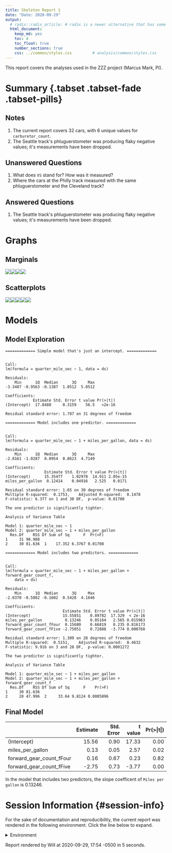 ```yaml
---
title: Skeleton Report 1
date: "Date: 2020-09-29"
output:
  # radix::radix_article: # radix is a newer alternative that has some advantages over `html_document`.
  html_document:
    keep_md: yes
    toc: 4
    toc_float: true
    number_sections: true
    css: ../common/styles.css         # analysis/common/styles.css
---
```


This report covers the analyses used in the ZZZ project (Marcus Mark, PI).

<!--  Set the working directory to the repository's base directory; this assumes the report is nested inside of two directories.-->


<!-- Set the report-wide options, and point to the external code file. -->


<!-- Load 'sourced' R files.  Suppress the output when loading sources. -->


<!-- Load packages, or at least verify they're available on the local machine.  Suppress the output when loading packages. -->


<!-- Load any global functions and variables declared in the R file.  Suppress the output. -->


<!-- Declare any global functions specific to a Rmd output.  Suppress the output. -->


<!-- Load the datasets.   -->


<!-- Tweak the datasets.   -->


Summary {.tabset .tabset-fade .tabset-pills}
===========================================================================

Notes
---------------------------------------------------------------------------

1. The current report covers 32 cars, with 6 unique values for `carburetor_count`.
1. The Seattle track's phluguerstometer was producing flaky negative values; it's measurements have been dropped.


Unanswered Questions
---------------------------------------------------------------------------

1. What does `VS` stand for?  How was it measured?
1. Where the cars at the Philly track measured with the same phluguerstometer and the Cleveland track?


Answered Questions
---------------------------------------------------------------------------

1. The Seattle track's phluguerstometer was producing flaky negative values; it's measurements have been dropped.


Graphs
===========================================================================


Marginals
---------------------------------------------------------------------------

![](figure-png/marginals-1.png)<!-- -->![](figure-png/marginals-2.png)<!-- -->![](figure-png/marginals-3.png)<!-- -->![](figure-png/marginals-4.png)<!-- -->


Scatterplots
---------------------------------------------------------------------------

![](figure-png/scatterplots-1.png)<!-- -->![](figure-png/scatterplots-2.png)<!-- -->![](figure-png/scatterplots-3.png)<!-- -->![](figure-png/scatterplots-4.png)<!-- -->![](figure-png/scatterplots-5.png)<!-- -->


Models
===========================================================================

Model Exploration
---------------------------------------------------------------------------

```
============= Simple model that's just an intercept. =============
```

```

Call:
lm(formula = quarter_mile_sec ~ 1, data = ds)

Residuals:
    Min      1Q  Median      3Q     Max 
-3.3487 -0.9563 -0.1387  1.0512  5.0512 

Coefficients:
            Estimate Std. Error t value Pr(>|t|)
(Intercept)  17.8488     0.3159    56.5   <2e-16

Residual standard error: 1.787 on 31 degrees of freedom
```

```
============= Model includes one predictor. =============
```

```

Call:
lm(formula = quarter_mile_sec ~ 1 + miles_per_gallon, data = ds)

Residuals:
    Min      1Q  Median      3Q     Max 
-2.8161 -1.0287  0.0954  0.8623  4.7149 

Coefficients:
                 Estimate Std. Error t value Pr(>|t|)
(Intercept)      15.35477    1.02978  14.911 2.05e-15
miles_per_gallon  0.12414    0.04916   2.525   0.0171

Residual standard error: 1.65 on 30 degrees of freedom
Multiple R-squared:  0.1753,	Adjusted R-squared:  0.1478 
F-statistic: 6.377 on 1 and 30 DF,  p-value: 0.01708
```

```
The one predictor is significantly tighter.
```

```
Analysis of Variance Table

Model 1: quarter_mile_sec ~ 1
Model 2: quarter_mile_sec ~ 1 + miles_per_gallon
  Res.Df    RSS Df Sum of Sq      F  Pr(>F)
1     31 98.988                            
2     30 81.636  1    17.352 6.3767 0.01708
```

```
============= Model includes two predictors. =============
```

```

Call:
lm(formula = quarter_mile_sec ~ 1 + miles_per_gallon + forward_gear_count_f, 
    data = ds)

Residuals:
    Min      1Q  Median      3Q     Max 
-2.0370 -0.5882 -0.1602  0.5428  4.1646 

Coefficients:
                         Estimate Std. Error t value Pr(>|t|)
(Intercept)              15.55851    0.89782  17.329  < 2e-16
miles_per_gallon          0.13246    0.05164   2.565 0.015963
forward_gear_count_fFour  0.15680    0.66819   0.235 0.816173
forward_gear_count_fFive -2.75051    0.72888  -3.774 0.000768

Residual standard error: 1.309 on 28 degrees of freedom
Multiple R-squared:  0.5151,	Adjusted R-squared:  0.4632 
F-statistic: 9.916 on 3 and 28 DF,  p-value: 0.0001272
```

```
The two predictor is significantly tighter.
```

```
Analysis of Variance Table

Model 1: quarter_mile_sec ~ 1 + miles_per_gallon
Model 2: quarter_mile_sec ~ 1 + miles_per_gallon + forward_gear_count_f
  Res.Df    RSS Df Sum of Sq      F    Pr(>F)
1     30 81.636                              
2     28 47.996  2     33.64 9.8124 0.0005896
```


Final Model
---------------------------------------------------------------------------


|                         | Estimate| Std. Error| t value| Pr(>&#124;t&#124;)|
|:------------------------|--------:|----------:|-------:|------------------:|
|(Intercept)              |    15.56|       0.90|   17.33|               0.00|
|miles_per_gallon         |     0.13|       0.05|    2.57|               0.02|
|forward_gear_count_fFour |     0.16|       0.67|    0.23|               0.82|
|forward_gear_count_fFive |    -2.75|       0.73|   -3.77|               0.00|

In the model that includes two predictors, the slope coefficent of `Miles per gallon` is 0.13246.


Session Information {#session-info}
===========================================================================

For the sake of documentation and reproducibility, the current report was rendered in the following environment.  Click the line below to expand.

<details>
  <summary>Environment <span class="glyphicon glyphicon-plus-sign"></span></summary>

```
- Session info -----------------------------------------------------------------------
 setting  value                                      
 version  R version 4.0.2 Patched (2020-07-12 r78826)
 os       Windows >= 8 x64                           
 system   x86_64, mingw32                            
 ui       RStudio                                    
 language (EN)                                       
 collate  English_United States.1252                 
 ctype    English_United States.1252                 
 tz       America/Chicago                            
 date     2020-09-29                                 

- Packages ---------------------------------------------------------------------------
 package         * version     date       lib source                                  
 assertthat        0.2.1       2019-03-21 [1] CRAN (R 4.0.0)                          
 backports         1.1.10      2020-09-15 [1] CRAN (R 4.0.2)                          
 bit               4.0.4       2020-08-04 [1] CRAN (R 4.0.2)                          
 bit64             4.0.5       2020-08-30 [1] CRAN (R 4.0.2)                          
 blob              1.2.1       2020-01-20 [1] CRAN (R 4.0.0)                          
 boot              1.3-25      2020-04-26 [3] CRAN (R 4.0.2)                          
 callr             3.4.4       2020-09-07 [1] CRAN (R 4.0.2)                          
 checkmate         2.0.0       2020-02-06 [1] CRAN (R 4.0.0)                          
 cli               2.0.2       2020-02-28 [1] CRAN (R 4.0.0)                          
 colorspace        1.4-1       2019-03-18 [1] CRAN (R 4.0.0)                          
 config            0.3         2018-03-27 [1] CRAN (R 4.0.0)                          
 crayon            1.3.4       2017-09-16 [1] CRAN (R 4.0.0)                          
 curl              4.3         2019-12-02 [1] CRAN (R 4.0.0)                          
 DBI               1.1.0       2019-12-15 [1] CRAN (R 4.0.0)                          
 desc              1.2.0       2018-05-01 [1] CRAN (R 4.0.0)                          
 devtools          2.3.2       2020-09-18 [1] CRAN (R 4.0.2)                          
 digest            0.6.25      2020-02-23 [1] CRAN (R 4.0.0)                          
 dplyr             1.0.2       2020-08-18 [1] CRAN (R 4.0.2)                          
 ellipsis          0.3.1       2020-05-15 [1] CRAN (R 4.0.0)                          
 evaluate          0.14        2019-05-28 [1] CRAN (R 4.0.0)                          
 fansi             0.4.1       2020-01-08 [1] CRAN (R 4.0.0)                          
 farver            2.0.3       2020-01-16 [1] CRAN (R 4.0.0)                          
 forcats           0.5.0       2020-03-01 [1] CRAN (R 4.0.0)                          
 fs                1.5.0       2020-07-31 [1] CRAN (R 4.0.2)                          
 generics          0.0.2       2018-11-29 [1] CRAN (R 4.0.0)                          
 ggplot2         * 3.3.2       2020-06-19 [1] CRAN (R 4.0.2)                          
 glue              1.4.2       2020-08-27 [1] CRAN (R 4.0.2)                          
 gtable            0.3.0       2019-03-25 [1] CRAN (R 4.0.0)                          
 highr             0.8         2019-03-20 [1] CRAN (R 4.0.0)                          
 hms               0.5.3       2020-01-08 [1] CRAN (R 4.0.0)                          
 htmltools         0.5.0       2020-06-16 [1] CRAN (R 4.0.0)                          
 import            1.1.0       2015-06-22 [1] CRAN (R 4.0.0)                          
 knitr           * 1.29        2020-06-23 [1] CRAN (R 4.0.0)                          
 labeling          0.3         2014-08-23 [1] CRAN (R 4.0.0)                          
 lattice           0.20-41     2020-04-02 [3] CRAN (R 4.0.2)                          
 lifecycle         0.2.0       2020-03-06 [1] CRAN (R 4.0.0)                          
 lme4            * 1.1-23      2020-04-07 [1] CRAN (R 4.0.0)                          
 lubridate         1.7.9       2020-06-08 [1] CRAN (R 4.0.0)                          
 magrittr          1.5         2014-11-22 [1] CRAN (R 4.0.0)                          
 MASS              7.3-51.6    2020-04-26 [3] CRAN (R 4.0.2)                          
 Matrix          * 1.2-18      2019-11-27 [3] CRAN (R 4.0.2)                          
 memoise           1.1.0       2017-04-21 [1] CRAN (R 4.0.0)                          
 mgcv              1.8-31      2019-11-09 [3] CRAN (R 4.0.2)                          
 minqa             1.2.4       2014-10-09 [1] CRAN (R 4.0.0)                          
 munsell           0.5.0       2018-06-12 [1] CRAN (R 4.0.0)                          
 nlme              3.1-148     2020-05-24 [3] CRAN (R 4.0.2)                          
 nloptr            1.2.2.2     2020-07-02 [1] CRAN (R 4.0.2)                          
 odbc              1.2.3       2020-06-18 [1] CRAN (R 4.0.0)                          
 OuhscMunge        0.1.9.9013  2020-08-25 [1] Github (OuhscBbmc/OuhscMunge@b8a3663)   
 packrat           0.5.0       2018-11-14 [1] CRAN (R 4.0.0)                          
 pillar            1.4.6       2020-07-10 [1] CRAN (R 4.0.2)                          
 pkgbuild          1.1.0       2020-07-13 [1] CRAN (R 4.0.2)                          
 pkgconfig         2.0.3       2019-09-22 [1] CRAN (R 4.0.0)                          
 pkgload           1.1.0       2020-05-29 [1] CRAN (R 4.0.0)                          
 prettyunits       1.1.1       2020-01-24 [1] CRAN (R 4.0.0)                          
 processx          3.4.4       2020-09-03 [1] CRAN (R 4.0.2)                          
 ps                1.3.4       2020-08-11 [1] CRAN (R 4.0.2)                          
 purrr             0.3.4       2020-04-17 [1] CRAN (R 4.0.0)                          
 R6                2.4.1       2019-11-12 [1] CRAN (R 4.0.0)                          
 Rcpp              1.0.5       2020-07-06 [1] CRAN (R 4.0.2)                          
 readr             1.3.1       2018-12-21 [1] CRAN (R 4.0.0)                          
 remotes           2.2.0       2020-07-21 [1] CRAN (R 4.0.2)                          
 rlang             0.4.7       2020-07-09 [1] CRAN (R 4.0.2)                          
 rmarkdown         2.3         2020-06-18 [1] CRAN (R 4.0.0)                          
 rprojroot         1.3-2       2018-01-03 [1] CRAN (R 4.0.0)                          
 RSQLite           2.2.0       2020-01-07 [1] CRAN (R 4.0.0)                          
 rstudioapi        0.11        2020-02-07 [1] CRAN (R 4.0.0)                          
 scales            1.1.1       2020-05-11 [1] CRAN (R 4.0.0)                          
 sessioninfo       1.1.1       2018-11-05 [1] CRAN (R 4.0.0)                          
 statmod           1.4.34      2020-02-17 [1] CRAN (R 4.0.0)                          
 stringi           1.4.6       2020-02-17 [1] CRAN (R 4.0.0)                          
 stringr           1.4.0       2019-02-10 [1] CRAN (R 4.0.0)                          
 TabularManifest   0.1-16.9003 2020-09-29 [1] Github (Melinae/TabularManifest@b966a2b)
 testit            0.11.1      2020-08-05 [1] Github (yihui/testit@c1c19f8)           
 testthat          2.3.2       2020-03-02 [1] CRAN (R 4.0.0)                          
 tibble            3.0.3       2020-07-10 [1] CRAN (R 4.0.2)                          
 tidyr             1.1.2       2020-08-27 [1] CRAN (R 4.0.2)                          
 tidyselect        1.1.0       2020-05-11 [1] CRAN (R 4.0.0)                          
 usethis           1.6.3       2020-09-17 [1] CRAN (R 4.0.2)                          
 vctrs             0.3.4       2020-08-29 [1] CRAN (R 4.0.2)                          
 viridisLite       0.3.0       2018-02-01 [1] CRAN (R 4.0.0)                          
 withr             2.2.0       2020-04-20 [1] CRAN (R 4.0.0)                          
 xfun              0.16        2020-07-24 [1] CRAN (R 4.0.2)                          
 yaml              2.2.1       2020-02-01 [1] CRAN (R 4.0.0)                          
 zoo               1.8-8       2020-05-02 [1] CRAN (R 4.0.0)                          

[1] D:/Projects/RLibraries
[2] D:/Users/Will/Documents/R/win-library/4.0
[3] C:/Program Files/R/R-4.0.2patched/library
```
</details>



Report rendered by Will at 2020-09-29, 17:54 -0500 in 5 seconds.
